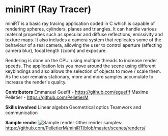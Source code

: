 # miniRT (Ray Tracer)

miniRT is a basic ray tracing application coded in C which is capable of rendering spheres, cylinders, planes and triangles. It can handle various material properties such as specular and diffuse reflections, emissivity and texture maps. It also includes a camera system that replicates some of the behaviour of a real camera, allowing the user to control aperture (affecting camera blur), focal length (zoom) and exposure.

Rendering is done on the CPU, using multiple threads to increase render speeds. The application lets you move around the scene using different keybindings and also allows the selection of objects to move / scale them. As the user remains stationary, more and more samples accumulate to increase the render's quality.

**Contributors**
Emmanuel Guefif - https://github.com/eguefif
Maxime Pelletier - https://github.com/PelletierM

**Skills involved**
Linear algebra
Geometrical optics
Teamwork and communication

**Sample render**
![Sample render](https://github.com/PelletierM/miniRT/blob/master/scenes/renders/spheres.png?raw=true)
Other render samples: https://github.com/PelletierM/miniRT/blob/master/scenes/renders/
